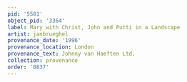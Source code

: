 ```yaml
---
pid: '5581'
object_pid: '3364'
label: Mary with Christ, John and Putti in a Landscape
artist: janbrueghel
provenance_date: '1996'
provenance_location: London
provenance_text: Johnny van Haeften Ltd.
collection: provenance
order: '0837'
---
```

